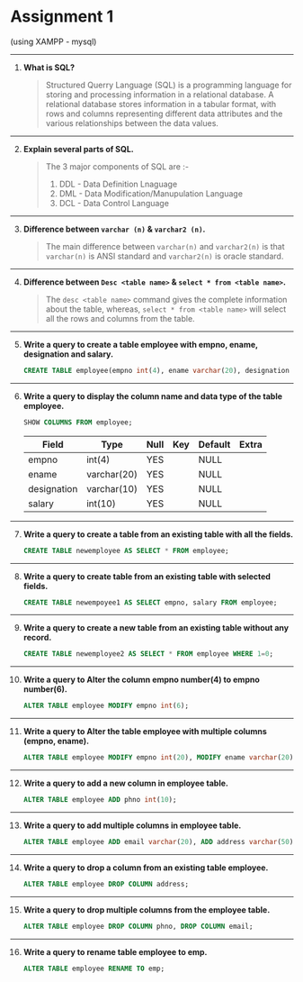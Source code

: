 # Assignment 1

(using XAMPP - mysql)

---

1. **What is SQL?**

   > Structured Querry Language (SQL) is a programming language for storing and processing information in a relational database. A relational database stores information in a tabular format, with rows and columns representing different data attributes and the various relationships between the data values.

---

2. **Explain several parts of SQL.**

   > The 3 major components of SQL are :-
   >
   > 1. DDL - Data Definition Lnaguage
   > 2. DML - Data Modification/Manupulation Language
   > 3. DCL - Data Control Language

---

3. **Difference between `varchar (n)` & `varchar2 (n)`.**

   > The main difference between `varchar(n)` and `varchar2(n)` is that `varchar(n)` is ANSI standard and `varchar2(n)` is oracle standard.

---

4. **Difference between `Desc <table name>` & `select * from <table name>`.**

   > The `desc <table name>` command gives the complete information about the table, whereas, `select * from <table name>` will select all the rows and columns from the table.

---

5. **Write a query to create a table employee with empno, ename, designation and salary.**

   ```sql
   CREATE TABLE employee(empno int(4), ename varchar(20), designation varchar(10), salary int(10));
   ```

---

6. **Write a query to display the column name and data type of the table employee.**

   ```sql
   SHOW COLUMNS FROM employee;
   ```

   | Field       | Type        | Null | Key | Default | Extra |
   | ----------- | ----------- | ---- | --- | ------- | ----- |
   | empno       | int(4)      | YES  |     | NULL    |       |
   | ename       | varchar(20) | YES  |     | NULL    |       |
   | designation | varchar(10) | YES  |     | NULL    |       |
   | salary      | int(10)     | YES  |     | NULL    |       |

---

7. **Write a query to create a table from an existing table with all the fields.**

   ```sql
   CREATE TABLE newemployee AS SELECT * FROM employee;
   ```

---

8. **Write a query to create table from an existing table with selected fields.**

   ```sql
   CREATE TABLE newempoyee1 AS SELECT empno, salary FROM employee;
   ```

---

9. **Write a query to create a new table from an existing table without any record.**

   ```sql
   CREATE TABLE newemployee2 AS SELECT * FROM employee WHERE 1=0;
   ```

---

10. **Write a query to Alter the column empno number(4) to empno number(6).**

    ```sql
    ALTER TABLE employee MODIFY empno int(6);
    ```

---

11. **Write a query to Alter the table employee with multiple columns (empno, ename).**

    ```sql
    ALTER TABLE employee MODIFY empno int(20), MODIFY ename varchar(20);
    ```

---

12. **Write a query to add a new column in employee table.**

    ```sql
    ALTER TABLE employee ADD phno int(10);
    ```

---

13. **Write a query to add multiple columns in employee table.**

    ```sql
    ALTER TABLE employee ADD email varchar(20), ADD address varchar(50);
    ```

---

14. **Write a query to drop a column from an existing table employee.**

    ```sql
    ALTER TABLE employee DROP COLUMN address;
    ```

---

15. **Write a query to drop multiple columns from the employee table.**

    ```sql
    ALTER TABLE employee DROP COLUMN phno, DROP COLUMN email;
    ```

---

16. **Write a query to rename table employee to emp.**

    ```sql
    ALTER TABLE employee RENAME TO emp;
    ```

